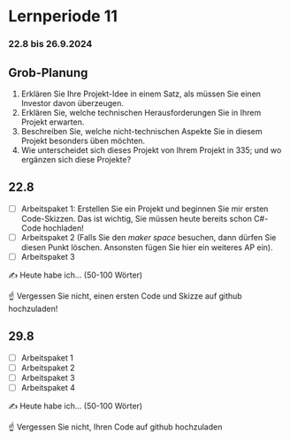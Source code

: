 # Lernperiode 11

### 22.8 bis 26.9.2024

## Grob-Planung

1. Erklären Sie Ihre Projekt-Idee in einem Satz, als müssen Sie einen Investor davon überzeugen.
2. Erklären Sie, welche technischen Herausforderungen Sie in Ihrem Projekt erwarten.
3. Beschreiben Sie, welche nicht-technischen Aspekte Sie in diesem Projekt besonders üben möchten.
4. Wie unterscheidet sich dieses Projekt von Ihrem Projekt in 335; und wo ergänzen sich diese Projekte?

## 22.8

- [ ] Arbeitspaket 1: Erstellen Sie ein Projekt und beginnen Sie mir ersten Code-Skizzen. Das ist wichtig, Sie müssen heute bereits schon C#-Code hochladen!
- [ ] Arbeitspaket 2 (Falls Sie den *maker space* besuchen, dann dürfen Sie diesen Punkt löschen. Ansonsten fügen Sie hier ein weiteres AP ein).
- [ ] Arbeitspaket 3

✍️ Heute habe ich... (50-100 Wörter)

☝️ Vergessen Sie nicht, einen ersten Code und Skizze auf github hochzuladen!

## 29.8

- [ ] Arbeitspaket 1
- [ ] Arbeitspaket 2
- [ ] Arbeitspaket 3
- [ ] Arbeitspaket 4

✍️ Heute habe ich... (50-100 Wörter)

☝️ Vergessen Sie nicht, Ihren Code auf github hochzuladen
